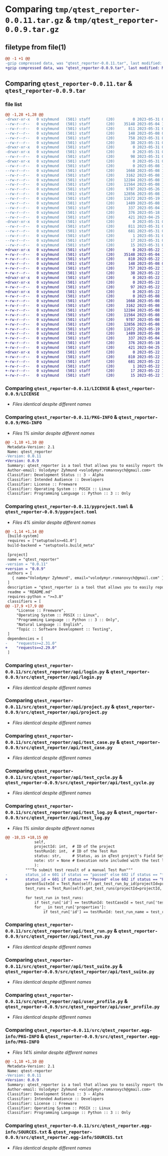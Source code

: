 # Comparing `tmp/qtest_reporter-0.0.11.tar.gz` & `tmp/qtest_reporter-0.0.9.tar.gz`

## filetype from file(1)

```diff
@@ -1 +1 @@
-gzip compressed data, was "qtest_reporter-0.0.11.tar", last modified: Wed May 31 08:47:38 2023, max compression
+gzip compressed data, was "qtest_reporter-0.0.9.tar", last modified: Mon May 22 10:57:32 2023, max compression
```

## Comparing `qtest_reporter-0.0.11.tar` & `qtest_reporter-0.0.9.tar`

### file list

```diff
@@ -1,28 +1,28 @@
-drwxr-xr-x   0 vzyhmund   (501) staff       (20)        0 2023-05-31 08:47:38.916418 qtest_reporter-0.0.11/
--rw-r--r--   0 vzyhmund   (501) staff       (20)    35148 2023-05-04 16:40:04.000000 qtest_reporter-0.0.11/LICENSE
--rw-r--r--   0 vzyhmund   (501) staff       (20)      811 2023-05-31 08:47:38.916255 qtest_reporter-0.0.11/PKG-INFO
--rw-r--r--   0 vzyhmund   (501) staff       (20)      148 2023-05-08 08:28:42.000000 qtest_reporter-0.0.11/README.md
--rw-r--r--   0 vzyhmund   (501) staff       (20)      758 2023-05-31 08:47:12.000000 qtest_reporter-0.0.11/pyproject.toml
--rw-r--r--   0 vzyhmund   (501) staff       (20)       38 2023-05-31 08:47:38.916471 qtest_reporter-0.0.11/setup.cfg
-drwxr-xr-x   0 vzyhmund   (501) staff       (20)        0 2023-05-31 08:47:38.909917 qtest_reporter-0.0.11/src/
-drwxr-xr-x   0 vzyhmund   (501) staff       (20)        0 2023-05-31 08:47:38.912127 qtest_reporter-0.0.11/src/qtest_reporter/
--rw-r--r--   0 vzyhmund   (501) staff       (20)       98 2023-05-31 08:47:19.000000 qtest_reporter-0.0.11/src/qtest_reporter/__init__.py
-drwxr-xr-x   0 vzyhmund   (501) staff       (20)        0 2023-05-31 08:47:38.915912 qtest_reporter-0.0.11/src/qtest_reporter/api/
--rw-r--r--   0 vzyhmund   (501) staff       (20)        0 2023-05-08 12:24:57.000000 qtest_reporter-0.0.11/src/qtest_reporter/api/__init__.py
--rw-r--r--   0 vzyhmund   (501) staff       (20)     1668 2023-05-08 12:28:27.000000 qtest_reporter-0.0.11/src/qtest_reporter/api/login.py
--rw-r--r--   0 vzyhmund   (501) staff       (20)     3162 2023-05-08 12:28:35.000000 qtest_reporter-0.0.11/src/qtest_reporter/api/project.py
--rw-r--r--   0 vzyhmund   (501) staff       (20)    12284 2023-05-08 12:28:40.000000 qtest_reporter-0.0.11/src/qtest_reporter/api/test_case.py
--rw-r--r--   0 vzyhmund   (501) staff       (20)    11564 2023-05-08 12:28:52.000000 qtest_reporter-0.0.11/src/qtest_reporter/api/test_cycle.py
--rw-r--r--   0 vzyhmund   (501) staff       (20)     9787 2023-05-26 11:55:24.000000 qtest_reporter-0.0.11/src/qtest_reporter/api/test_log.py
--rw-r--r--   0 vzyhmund   (501) staff       (20)    12856 2023-05-08 12:29:32.000000 qtest_reporter-0.0.11/src/qtest_reporter/api/test_run.py
--rw-r--r--   0 vzyhmund   (501) staff       (20)    11672 2023-05-19 17:35:39.000000 qtest_reporter-0.0.11/src/qtest_reporter/api/test_suite.py
--rw-r--r--   0 vzyhmund   (501) staff       (20)     1489 2023-05-08 12:29:56.000000 qtest_reporter-0.0.11/src/qtest_reporter/api/user_profile.py
--rw-r--r--   0 vzyhmund   (501) staff       (20)      337 2023-05-04 16:26:28.000000 qtest_reporter-0.0.11/src/qtest_reporter/logger.py
--rw-r--r--   0 vzyhmund   (501) staff       (20)      376 2023-05-18 11:56:17.000000 qtest_reporter-0.0.11/src/qtest_reporter/qtest.py
--rw-r--r--   0 vzyhmund   (501) staff       (20)      421 2023-04-25 12:22:26.000000 qtest_reporter-0.0.11/src/qtest_reporter/requester.py
-drwxr-xr-x   0 vzyhmund   (501) staff       (20)        0 2023-05-31 08:47:38.913104 qtest_reporter-0.0.11/src/qtest_reporter.egg-info/
--rw-r--r--   0 vzyhmund   (501) staff       (20)      811 2023-05-31 08:47:38.000000 qtest_reporter-0.0.11/src/qtest_reporter.egg-info/PKG-INFO
--rw-r--r--   0 vzyhmund   (501) staff       (20)      681 2023-05-31 08:47:38.000000 qtest_reporter-0.0.11/src/qtest_reporter.egg-info/SOURCES.txt
--rw-r--r--   0 vzyhmund   (501) staff       (20)        1 2023-05-31 08:47:38.000000 qtest_reporter-0.0.11/src/qtest_reporter.egg-info/dependency_links.txt
--rw-r--r--   0 vzyhmund   (501) staff       (20)       17 2023-05-31 08:47:38.000000 qtest_reporter-0.0.11/src/qtest_reporter.egg-info/requires.txt
--rw-r--r--   0 vzyhmund   (501) staff       (20)       15 2023-05-31 08:47:38.000000 qtest_reporter-0.0.11/src/qtest_reporter.egg-info/top_level.txt
+drwxr-xr-x   0 vzyhmund   (501) staff       (20)        0 2023-05-22 10:57:32.538002 qtest_reporter-0.0.9/
+-rw-r--r--   0 vzyhmund   (501) staff       (20)    35148 2023-05-04 16:40:04.000000 qtest_reporter-0.0.9/LICENSE
+-rw-r--r--   0 vzyhmund   (501) staff       (20)      810 2023-05-22 10:57:32.537849 qtest_reporter-0.0.9/PKG-INFO
+-rw-r--r--   0 vzyhmund   (501) staff       (20)      148 2023-05-08 08:28:42.000000 qtest_reporter-0.0.9/README.md
+-rw-r--r--   0 vzyhmund   (501) staff       (20)      757 2023-05-22 10:56:20.000000 qtest_reporter-0.0.9/pyproject.toml
+-rw-r--r--   0 vzyhmund   (501) staff       (20)       38 2023-05-22 10:57:32.538068 qtest_reporter-0.0.9/setup.cfg
+drwxr-xr-x   0 vzyhmund   (501) staff       (20)        0 2023-05-22 10:57:32.530089 qtest_reporter-0.0.9/src/
+drwxr-xr-x   0 vzyhmund   (501) staff       (20)        0 2023-05-22 10:57:32.533008 qtest_reporter-0.0.9/src/qtest_reporter/
+-rw-r--r--   0 vzyhmund   (501) staff       (20)       97 2023-05-22 10:56:33.000000 qtest_reporter-0.0.9/src/qtest_reporter/__init__.py
+drwxr-xr-x   0 vzyhmund   (501) staff       (20)        0 2023-05-22 10:57:32.537471 qtest_reporter-0.0.9/src/qtest_reporter/api/
+-rw-r--r--   0 vzyhmund   (501) staff       (20)        0 2023-05-08 12:24:57.000000 qtest_reporter-0.0.9/src/qtest_reporter/api/__init__.py
+-rw-r--r--   0 vzyhmund   (501) staff       (20)     1668 2023-05-08 12:28:27.000000 qtest_reporter-0.0.9/src/qtest_reporter/api/login.py
+-rw-r--r--   0 vzyhmund   (501) staff       (20)     3162 2023-05-08 12:28:35.000000 qtest_reporter-0.0.9/src/qtest_reporter/api/project.py
+-rw-r--r--   0 vzyhmund   (501) staff       (20)    12284 2023-05-08 12:28:40.000000 qtest_reporter-0.0.9/src/qtest_reporter/api/test_case.py
+-rw-r--r--   0 vzyhmund   (501) staff       (20)    11564 2023-05-08 12:28:52.000000 qtest_reporter-0.0.9/src/qtest_reporter/api/test_cycle.py
+-rw-r--r--   0 vzyhmund   (501) staff       (20)     9787 2023-05-08 12:29:06.000000 qtest_reporter-0.0.9/src/qtest_reporter/api/test_log.py
+-rw-r--r--   0 vzyhmund   (501) staff       (20)    12856 2023-05-08 12:29:32.000000 qtest_reporter-0.0.9/src/qtest_reporter/api/test_run.py
+-rw-r--r--   0 vzyhmund   (501) staff       (20)    11672 2023-05-19 17:35:39.000000 qtest_reporter-0.0.9/src/qtest_reporter/api/test_suite.py
+-rw-r--r--   0 vzyhmund   (501) staff       (20)     1489 2023-05-08 12:29:56.000000 qtest_reporter-0.0.9/src/qtest_reporter/api/user_profile.py
+-rw-r--r--   0 vzyhmund   (501) staff       (20)      337 2023-05-04 16:26:28.000000 qtest_reporter-0.0.9/src/qtest_reporter/logger.py
+-rw-r--r--   0 vzyhmund   (501) staff       (20)      376 2023-05-18 11:56:17.000000 qtest_reporter-0.0.9/src/qtest_reporter/qtest.py
+-rw-r--r--   0 vzyhmund   (501) staff       (20)      421 2023-04-25 12:22:26.000000 qtest_reporter-0.0.9/src/qtest_reporter/requester.py
+drwxr-xr-x   0 vzyhmund   (501) staff       (20)        0 2023-05-22 10:57:32.534364 qtest_reporter-0.0.9/src/qtest_reporter.egg-info/
+-rw-r--r--   0 vzyhmund   (501) staff       (20)      810 2023-05-22 10:57:32.000000 qtest_reporter-0.0.9/src/qtest_reporter.egg-info/PKG-INFO
+-rw-r--r--   0 vzyhmund   (501) staff       (20)      681 2023-05-22 10:57:32.000000 qtest_reporter-0.0.9/src/qtest_reporter.egg-info/SOURCES.txt
+-rw-r--r--   0 vzyhmund   (501) staff       (20)        1 2023-05-22 10:57:32.000000 qtest_reporter-0.0.9/src/qtest_reporter.egg-info/dependency_links.txt
+-rw-r--r--   0 vzyhmund   (501) staff       (20)       17 2023-05-22 10:57:32.000000 qtest_reporter-0.0.9/src/qtest_reporter.egg-info/requires.txt
+-rw-r--r--   0 vzyhmund   (501) staff       (20)       15 2023-05-22 10:57:32.000000 qtest_reporter-0.0.9/src/qtest_reporter.egg-info/top_level.txt
```

### Comparing `qtest_reporter-0.0.11/LICENSE` & `qtest_reporter-0.0.9/LICENSE`

 * *Files identical despite different names*

### Comparing `qtest_reporter-0.0.11/PKG-INFO` & `qtest_reporter-0.0.9/PKG-INFO`

 * *Files 1% similar despite different names*

```diff
@@ -1,10 +1,10 @@
 Metadata-Version: 2.1
 Name: qtest_reporter
-Version: 0.0.11
+Version: 0.0.9
 Summary: qtest_reporter is a tool that allows you to easily report the results of your automated testing to qTest test management tool.
 Author-email: Volodymyr Zyhmund <volodymyr.romanovych@gmail.com>
 Classifier: Development Status :: 3 - Alpha
 Classifier: Intended Audience :: Developers
 Classifier: License :: Freeware
 Classifier: Operating System :: POSIX :: Linux
 Classifier: Programming Language :: Python :: 3 :: Only
```

### Comparing `qtest_reporter-0.0.11/pyproject.toml` & `qtest_reporter-0.0.9/pyproject.toml`

 * *Files 4% similar despite different names*

```diff
@@ -1,14 +1,14 @@
 [build-system]
 requires = ["setuptools>=61.0"]
 build-backend = "setuptools.build_meta"
 
 [project]
 name = "qtest_reporter"
-version = "0.0.11"
+version = "0.0.9"
 authors = [
   { name="Volodymyr Zyhmund", email="volodymyr.romanovych@gmail.com" },
 ]
 description = "qtest_reporter is a tool that allows you to easily report the results of your automated testing to qTest test management tool."
 readme = "README.md"
 requires-python = ">=3.8"
 classifiers = [
@@ -17,9 +17,9 @@
     "License :: Freeware",
     "Operating System :: POSIX :: Linux",
     "Programming Language :: Python :: 3 :: Only",
     "Natural Language :: English",
     "Topic :: Software Development :: Testing",
 ]
 dependencies = [
-    "requests>=2.31.0"
+    "requests==2.29.0"
 ]
```

### Comparing `qtest_reporter-0.0.11/src/qtest_reporter/api/login.py` & `qtest_reporter-0.0.9/src/qtest_reporter/api/login.py`

 * *Files identical despite different names*

### Comparing `qtest_reporter-0.0.11/src/qtest_reporter/api/project.py` & `qtest_reporter-0.0.9/src/qtest_reporter/api/project.py`

 * *Files identical despite different names*

### Comparing `qtest_reporter-0.0.11/src/qtest_reporter/api/test_case.py` & `qtest_reporter-0.0.9/src/qtest_reporter/api/test_case.py`

 * *Files identical despite different names*

### Comparing `qtest_reporter-0.0.11/src/qtest_reporter/api/test_cycle.py` & `qtest_reporter-0.0.9/src/qtest_reporter/api/test_cycle.py`

 * *Files identical despite different names*

### Comparing `qtest_reporter-0.0.11/src/qtest_reporter/api/test_log.py` & `qtest_reporter-0.0.9/src/qtest_reporter/api/test_log.py`

 * *Files 1% similar despite different names*

```diff
@@ -18,15 +18,15 @@
             self,
             projectId: int,  # ID of the project
             testRunId: int,  # ID of the Test Run
             status: str,     # Status, as in qTest project's Field Settings, of test log. 601 => Passed, 602 => Failed, 603 => Skipped
             note: str = None # Execution note included with the test log
             ):
         """To submit test result of a manual Test Run"""
-        status_id = 601 if status == "passed" else 602 if status == "failed" else 603 if status == "skipped" else 603
+        status_id = 601 if status == "Passed" else 602 if status == "Failed" else 603 if status == "Skipped" else 603
         parentSuiteId = Test_Run(self).get_test_run_by_id(projectId=projectId, testRunId=testRunId)['resopnse']['parentId']
         test_runs = Test_Run(self).get_test_runs(projectId=projectId, parentSuiteId=parentSuiteId)['resopnse']['items']
 
         for test_run in test_runs:
             if test_run['id'] == testRunId: testCaseId = test_run['testCaseId']
             for _ in test_run['properties']:
                 if test_run['id'] == testRunId: test_run_name = test_run['name']
```

### Comparing `qtest_reporter-0.0.11/src/qtest_reporter/api/test_run.py` & `qtest_reporter-0.0.9/src/qtest_reporter/api/test_run.py`

 * *Files identical despite different names*

### Comparing `qtest_reporter-0.0.11/src/qtest_reporter/api/test_suite.py` & `qtest_reporter-0.0.9/src/qtest_reporter/api/test_suite.py`

 * *Files identical despite different names*

### Comparing `qtest_reporter-0.0.11/src/qtest_reporter/api/user_profile.py` & `qtest_reporter-0.0.9/src/qtest_reporter/api/user_profile.py`

 * *Files identical despite different names*

### Comparing `qtest_reporter-0.0.11/src/qtest_reporter.egg-info/PKG-INFO` & `qtest_reporter-0.0.9/src/qtest_reporter.egg-info/PKG-INFO`

 * *Files 14% similar despite different names*

```diff
@@ -1,10 +1,10 @@
 Metadata-Version: 2.1
 Name: qtest-reporter
-Version: 0.0.11
+Version: 0.0.9
 Summary: qtest_reporter is a tool that allows you to easily report the results of your automated testing to qTest test management tool.
 Author-email: Volodymyr Zyhmund <volodymyr.romanovych@gmail.com>
 Classifier: Development Status :: 3 - Alpha
 Classifier: Intended Audience :: Developers
 Classifier: License :: Freeware
 Classifier: Operating System :: POSIX :: Linux
 Classifier: Programming Language :: Python :: 3 :: Only
```

### Comparing `qtest_reporter-0.0.11/src/qtest_reporter.egg-info/SOURCES.txt` & `qtest_reporter-0.0.9/src/qtest_reporter.egg-info/SOURCES.txt`

 * *Files identical despite different names*

